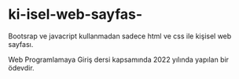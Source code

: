 # ki-isel-web-sayfas-


Bootsrap ve javacript kullanmadan sadece html ve css ile kişisel web sayfası.


Web Programlamaya Giriş dersi kapsamında 2022 yılında yapılan bir ödevdir.
